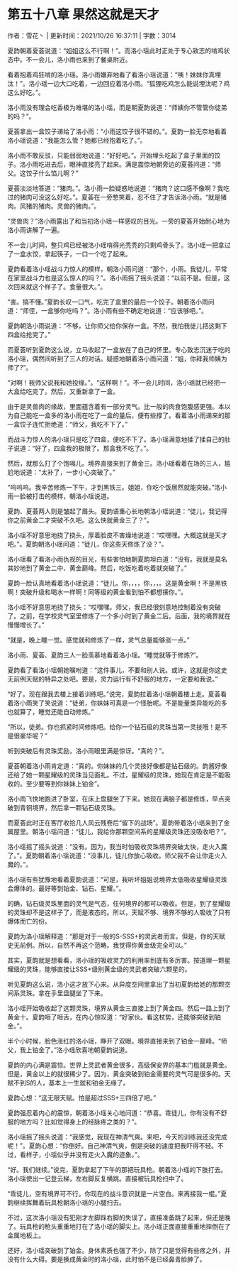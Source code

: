 # 第五十八章 果然这就是天才

作者：雪花丶 | 更新时间：2021/10/26 16:37:11 | 字数：3014

夏韵朝着夏荟说道：“姐姐这么不行啊！”。而洛小瑶此时正处于专心致志的啃鸡状态中。不一会儿，洛小雨也来到了餐桌附近。

看着抱着鸡狂啃的洛小瑶。洛小雨嫌弃地看了看洛小瑶说道：“咦！妹妹你真埋汰！”。洛小瑶一边大口吃着，一边回应着洛小雨。“狐狸吃鸡怎么能说埋汰呢？鸡这么好吃。”。

洛小雨没有理会吃香极为难堪的洛小瑶，而是朝夏韵说道：“师姨你不管管你徒弟的吗？”。

夏荟拿出一盒饺子递给了洛小雨：“小雨这饺子很不错的。”。夏韵一脸无奈地看着洛小瑶说道：“我能怎么管？她都已经抱着吃了。”。

洛小雨不敢反驳，只能弱弱地说道：“好好吧。”。开始埋头吃起了盒子里面的饺子。洛小雨吃进去后，眼神直接亮了起来。满是震惊地朝旁边的夏荟问道：“师父。这饺子什么馅儿啊？”

夏荟淡淡地答道：“猪肉。”。洛小雨一脸疑惑地说道：“猪肉？这口感不像啊？我吃过的猪肉可没这么好吃。”。夏荟在一旁憋笑着，忍不住了才告诉洛小雨。“就是猪肉。风猪的猪肉。灵兽的猪肉。”。

“灵兽肉？”洛小雨露出了和当初洛小瑶一样感叹的目光。一旁的夏荟开始耐心地为洛小雨讲解了一遍。

不一会儿时间，整只鸡已经被洛小瑶啃得光秃秃的只剩鸡骨头了。洛小瑶一把拿过了一盒水饺，拿起筷子，一口一个吃了起来。

夏韵看着洛小瑶战斗力惊人的模样，朝洛小雨问道：“那个，小雨。我徒儿，平常在家里战斗力也是这么惊人的吗？”。洛小雨摇了摇头说道：“以前不是。但是，这次回来就这个样子了。食量很大。”。

“害。搞不懂。”夏韵长叹一口气，吃完了盒里的最后一个饺子。朝着洛小雨问道：“师侄，一盒够你吃吗？”。洛小雨有些不确定地说道：“应该够吧。”。

夏韵朝洛小雨说道：“不够，让你师父给你保存一盒。不然，我怕我徒儿把这剩下四盒给抢完了。”

而夏荟听到夏韵这么说，立马收起了一盒放在了自己的怀里。专心致志沉迷于吃的洛小瑶，偶然间听到了三人的对话。疑惑地朝着洛小雨问道：“姐，你拜我师姨为师了?”。

“对啊！我师父说我和她投缘。”。“这样啊！”。不一会儿时间，洛小瑶就已经把一大盒给吃完了。然后，又重新拿了一盒。

由于是灵兽肉的缘故，里面蕴含着有一部分灵气。比一般的肉食饱腹感更强。本以为自己能吃一盒多的洛小雨在吃了一盒的量后，便有些撑了。看着洛小雨递来的那一盒饺子连忙拒绝道：“师父，我吃不下了。”

而战斗力惊人的洛小瑶只是吃了四盒，便吃不下了。洛小瑶满意地揉了揉自己的肚子说道：“好了，四盒我的极限了。那盒我不吃了。”。

然后，就那么打了个饱嗝儿。境界直接来到了黄金三。洛小瑶看着在场的三人，尴尬地说道：“太补了，一步小心突破了。”

“呜呜呜。我辛苦修炼一下午，才到黑铁三。姐姐，你吃个饭居然就能突破。”洛小雨一脸被打击的模样，朝洛小瑶说道。

夏韵、夏荟两人则是皱起了眉头。夏韵语重心长地朝洛小瑶说道：“徒儿，我记得你之前黄金二才突破不久吧。这么快就黄金三了？”。

洛小瑶不好意思地挠了挠头，厚着脸皮不害燥地说道：“哎嘿嘿。大概这就是天才吧。”。夏韵朝洛小瑶问道：“徒儿，你这些天修炼了没？”。

洛小瑶看了看洛小雨仇视的目光，有些害怕地朝夏韵坦白道：“没有。我就是莫名其妙地到了黄金二中、黄金巅峰。然后，吃饭吃着吃着就突破了。”

夏韵一脸认真地看着洛小瑶说道：“徒儿。你，，，，你，，，。这是黄金啊！不是黑铁啊！突破升级和喝水一样啊！同等级的黄金看到怕不都想揍你。”。

洛小瑶不好意思地挠了挠头：“哎嘿嘿。师父，我已经很刻意地控制着没有突破了。之前，在学校灵气室里修炼了一个多小时到了黄金二后。后面，我的境界就在慢慢增长了。”

“就是，晚上睡一觉。感觉就和修炼了一样，灵气总量能够涨一点。”

洛小雨、夏荟、夏韵三人一脸羡慕地看着洛小瑶。“睡觉就等于修炼?”。

夏韵看了看洛小瑶朝她嘱咐道：“这件事儿，不要和别人说。或许，这就是你这史无前例天赋的特异之处吧。要是，灵力运行有不舒服的地方，一定要和我说。”

“好了。现在跟我去楼上接着训练吧。”说完，夏韵拉着洛小瑶朝着楼上走。夏荟看着洛小雨笑了笑说道：“徒弟，你妹妹可真是一个怪胎呢。不是能量类异能吃的多也就算了，睡觉还能自动修炼。”

“所以，徒弟。你也抓紧时间修炼吧。给你一个钻石级的灵珠当第一灵技哦！是不是很豪华呢？”

听到突破后有灵珠奖励，洛小雨眼里满是惊讶。“真的？”。

夏荟朝着洛小雨肯定道：“真的。你妹妹的几个灵技好像都是钻石级的。韵酱好像还给了她一颗星耀级的灵珠当见面礼。不过，星耀级的灵珠，她现在肯定是不能吸收的。至少要等到你妹妹上铂金”。

洛小雨飞快地跑进了卧室，在床上盘腿坐了下来。她现在满脑子都是修炼，早点突破到青铜境界，然后拿一颗钻石级灵珠。

而夏荟此时正在客厅收拾几人风云残卷后“留下的战场”。夏韵带着洛小瑶来到了金属屋里。朝洛小瑶问道：“徒儿，我给你那颗空间系的星耀级灵珠还没吸收吧？”。

洛小瑶摇了摇头说道：“没有。因为，我当时怕吸收灵珠境界突破太快，走火入魔了。”。夏韵朝着洛小瑶说道：“没事儿，徒儿你放心吸收。师父我不会让你走火入魔的。”。

洛小瑶有些犹豫地看着夏韵说道：“可是，我听坏姐姐说境界太低吸收星耀级灵珠会爆体的。最好等到铂金、钻石、星耀。”。

的确，钻石级灵珠里面的灵气是气态，任何境界的都可以吸收。但是，到了星耀级的灵珠却不是这样子了，而是液态的。所以，天赋不够、境界不够的人吸收了只有爆体而亡的份。

夏韵为洛小瑶解释道：“那是对于一般的S-SSS+的灵武者而言。但是，你的天赋史无前例。所以，自然不再这个范畴。我觉得你黄金级完全可以。”

其实，夏韵就是想看看，洛小瑶的吸收灵力的利用率到底有多厉害。按道理一颗星耀级的灵珠，能够直接让SSS+级别黄金级的灵武者突破六颗星的。

听见夏韵这么说，洛小这才放下心来。从异度空间里拿出了当初夏韵给她的那颗空间系灵珠。拿在手里盘腿坐了下来。

洛小瑶开始吸收起了这颗灵珠，境界从黄金三直接上到了黄金四。然后一路上到了黄金十。夏韵咂了咂舌，在内心惊叹道：“好家伙。看这杖势，还能够突破到铂金。”。

半个小时候，脸色涨红的洛小瑶，睁开了双眼。境界直接来到了铂金一巅峰。“师父，我上铂金了。”洛小瑶欣喜地朝夏韵说道。

夏韵的内心满是震惊。世界上灵武者黄金很多，高级保安界的基本门槛就是黄金。但是，黄金以上的就很稀少了。因为，黄金突破到铂金需要的灵气可是很多的。天赋不到S的人，基本上一生就和铂金无缘了。

夏韵心想：“这无限天赋。怕是超过SSS+三四倍了吧。”

夏韵强忍着内心的震惊，朝着洛小瑶关心地问道：“恭喜。乖徒儿，你有没有不舒服的地方吗？比如觉得身上的经脉疼之类的？”。

洛小瑶摇了摇头说道：“我感觉，我现在神清气爽。来吧，今天的训练我还没完成呢！”。夏韵心想：“你倒好。自己神清气爽，倒是突破的速度把我吓得不轻。不过，看样子，小瑶似乎并没有走火入魔的迹象。”。

“好。我们继续。”说完，夏韵拿起了下午的那把玩具枪。朝着洛小瑶的下肢打去。洛小瑶使出一记登云梯，左右脚反复横跳。直接被玩具枪扫中了。

“乖徒儿，空有境界可不行。你现在的战斗意识就是一片空白。来再接我一棍。”夏韵继续挥舞着玩具枪朝洛小瑶的小腿扫去。

不过，这次洛小瑶没有犯刚才左脚踩右脚的失误了，直接准备跳了起来，但还是晚了。玩具枪的枪头重重地打在了洛小瑶的脚尖上。洛小瑶正面直接重重地摔倒在了金属地板上。

还好，洛小瑶突破到了铂金。身体素质也强了不少，除了只是觉得有些疼之外，并没有什么大碍。要是换成黄金时的洛小瑶，此时怕不是已经鼻青脸肿了。

